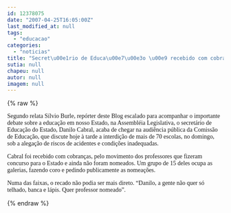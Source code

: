 ```yaml
---
id: 12378075
date: "2007-04-25T16:05:00Z"
last_modified_at: null
tags:
  - "educacao"
categories:
  - "noticias"
title: "Secret\u00e1rio de Educa\u00e7\u00e3o \u00e9 recebido com cobran\u00e7as em audi\u00eancia p\u00fablica"
sutia: null
chapeu: null
autor: null
imagem: null
---
```

{% raw %}
<p><P><FONT face=Verdana>Segundo relata Sílvio Burle, repórter deste Blog escalado para acompanhar o importante debate sobre a educação em nosso Estado, na Assembléia Legislativa, o secretário de Educação do Estado, Danilo Cabral, acaba de chegar na audiência pública da Comissão de Educação, que discute hoje à tarde a interdição de mais de 70 escolas, no domingo, sob a alegação de riscos de acidentes e condições inadequadas.</FONT></P></p>
<p><P><FONT face=Verdana>Cabral foi recebido com cobranças, pelo movimento dos professores que fizeram concurso para o Estado e ainda não foram nomeados. Um grupo de 15 deles ocupa as galerias, fazendo coro e pedindo publicamente as nomeações.</FONT></P></p>
<p><P><FONT face=Verdana>Numa das faixas, o recado não podia ser mais direto. “Danilo, a gente não quer só telhado, banca e lápis. Quer professor nomeado”.</FONT></P> </p>
{% endraw %}